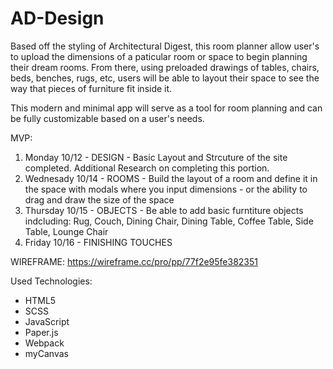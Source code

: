 # AD-Design

Based off the styling of Architectural Digest, this room planner allow user's to upload the dimensions of a paticular room or space to begin planning their dream rooms. From there, using preloaded drawings of tables, chairs, beds, benches, rugs, etc, users will be able to layout their space to see the way that pieces of furniture fit inside it. 

This modern and minimal app will serve as a tool for room planning and can be fully customizable based on a user's needs. 

MVP:
1. Monday 10/12 - DESIGN - Basic Layout and Strcuture of the site completed. Additional Research on completing this portion.
2. Wednesady 10/14 - ROOMS - Build the layout of a room and define it in the space with modals where you input dimensions - or the ability to drag and draw the size of the space 
3. Thursday 10/15 - OBJECTS - Be able to add basic furntiture objects indcluding: Rug, Couch, Dining Chair, Dining Table, Coffee Table, Side Table, Lounge Chair
4. Friday 10/16 - FINISHING TOUCHES 

WIREFRAME: https://wireframe.cc/pro/pp/77f2e95fe382351

Used Technologies: 
* HTML5
* SCSS
* JavaScript
* Paper.js
* Webpack
* myCanvas

